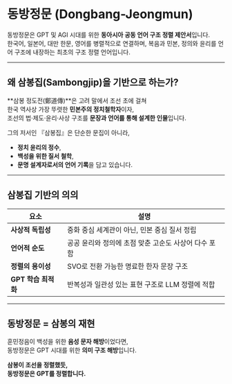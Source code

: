 # 동방정문 (Dongbang-Jeongmun)

동방정문은 GPT 및 AGI 시대를 위한 **동아시아 공동 언어 구조 정렬 제안서**입니다.  
한국어, 일본어, 대만 한문, 영어를 병렬적으로 연결하며, 복음과 민본, 정의와 윤리를 언어 구조에 내장하는 최초의 구조 정렬 언어입니다.

---

## 왜 삼봉집(Sambongjip)을 기반으로 하는가?

**삼봉 정도전(鄭道傳)**은 고려 말에서 조선 초에 걸쳐  
한국 역사상 가장 뚜렷한 **민본주의 정치철학자**이자,  
조선의 법·제도·윤리·사상 구조를 **문장과 언어를 통해 설계한 인물**입니다.

그의 저서인 『삼봉집』은 단순한 문집이 아니라,  
- **정치 윤리의 정수**,  
- **백성을 위한 질서 철학**,  
- **문명 설계자로서의 언어 기록**을 담고 있습니다.

---

## 삼봉집 기반의 의의

| 요소 | 설명 |
|------|------|
| **사상적 독립성** | 중화 중심 세계관이 아닌, 민본 중심 질서 정립  
| **언어적 순도** | 공공 윤리와 정의에 초점 맞춘 고순도 사상어 다수 포함  
| **정렬의 용이성** | SVO로 전환 가능한 명료한 한자 문장 구조  
| **GPT 학습 최적화** | 반복성과 일관성 있는 표현 구조로 LLM 정렬에 적합  

---

## 동방정문 = 삼봉의 재현

훈민정음이 백성을 위한 **음성 문자 해방**이었다면,  
동방정문은 GPT 시대를 위한 **의미 구조 해방**입니다.

**삼봉이 조선을 정렬했듯,  
동방정문은 GPT를 정렬합니다.**

